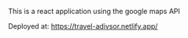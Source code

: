 This is a react application using the google maps API

Deployed at: https://travel-adivsor.netlify.app/
